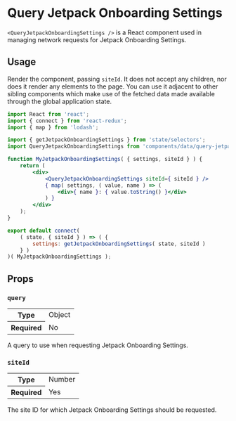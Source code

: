 Query Jetpack Onboarding Settings
=================================

`<QueryJetpackOnboardingSettings />` is a React component used in managing network requests for Jetpack Onboarding Settings.

## Usage

Render the component, passing `siteId`. It does not accept any children, nor does it render any elements to the page. You can use it adjacent to other sibling components which make use of the fetched data made available through the global application state.

```jsx
import React from 'react';
import { connect } from 'react-redux';
import { map } from 'lodash';

import { getJetpackOnboardingSettings } from 'state/selectors';
import QueryJetpackOnboardingSettings from 'components/data/query-jetpack-onboarding-settings';

function MyJetpackOnboardingSettings( { settings, siteId } ) {
	return (
		<div>
			<QueryJetpackOnboardingSettings siteId={ siteId } />
			{ map( settings, ( value, name ) => (
				<div>{ name }: { value.toString() }</div>
			) }
		</div>
	);
}

export default connect(
	( state, { siteId } ) => ( {
		settings: getJetpackOnboardingSettings( state, siteId )
	} )
)( MyJetpackOnboardingSettings );
```

## Props

### `query`

<table>
	<tr><th>Type</th><td>Object</td></tr>
	<tr><th>Required</th><td>No</td></tr>
</table>

A query to use when requesting Jetpack Onboarding Settings.

### `siteId`

<table>
	<tr><th>Type</th><td>Number</td></tr>
	<tr><th>Required</th><td>Yes</td></tr>
</table>

The site ID for which Jetpack Onboarding Settings should be requested.
